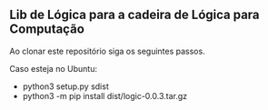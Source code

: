 <h2> Lib de Lógica para a cadeira de Lógica para Computação</h2>

<p> Ao clonar este repositório siga os seguintes passos.</p>

<p> Caso esteja no Ubuntu: </p>
<ul>
    <li> python3 setup.py sdist </li>
    <li> python3 -m pip install dist/logic-0.0.3.tar.gz </li>
</ul>